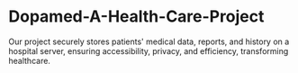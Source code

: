# Dopamed-A-Health-Care-Project
Our project securely stores patients' medical data, reports, and history on a hospital server, ensuring accessibility, privacy, and efficiency, transforming healthcare.
